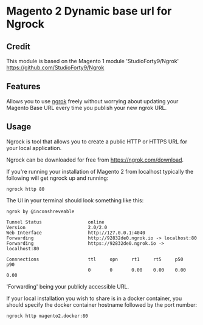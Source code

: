 # Magento 2 Dynamic base url for Ngrock

## Credit

This module is based on the Magento 1 module 'StudioForty9/Ngrok' https://github.com/StudioForty9/Ngrok

## Features

Allows you to use [ngrok](https://ngrok.com/) freely without worrying about updating your Magento Base URL every time you publish your new ngrok URL.

## Usage

Ngrock is tool that allows you to create a public HTTP or HTTPS URL for your local application.

Ngrock can be downloaded for free from https://ngrok.com/download.

If you're running your installation of Magento 2 from localhost typically the following will get ngrock up and running:

```
ngrock http 80
```

The UI in your terminal should look something like this:

```
ngrok by @inconshreveable
  
Tunnel Status                 online
Version                       2.0/2.0
Web Interface                 http://127.0.0.1:4040
Forwarding                    http://92832de0.ngrok.io -> localhost:80
Forwarding                    https://92832de0.ngrok.io -> localhost:80
  
Connnections                  ttl     opn     rt1     rt5     p50     p90
                              0       0       0.00    0.00    0.00    0.00
```

'Forwarding' being your publicly accessible URL.

If your local installation you wish to share is in a docker container, you should specify the docker container hostname followed by the port number:

```
ngrock http magento2.docker:80
```